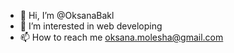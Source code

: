 - 👋 Hi, I’m @OksanaBakl
- 👀 I’m interested in web developing
- 📫 How to reach me oksana.molesha@gmail.com

<!---
OksanaBakl/OksanaBakl is a ✨ special ✨ repository because its `README.md` (this file) appears on your GitHub profile.
You can click the Preview link to take a look at your changes.
--->
